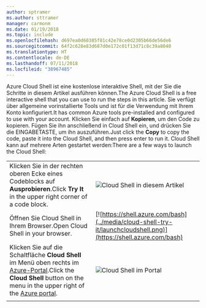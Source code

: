 ```yaml
---
author: sptramer
ms.author: sttramer
manager: carmonm
ms.date: 01/19/2018
ms.topic: include
ms.openlocfilehash: d697ea0d60385f81c42e78ce0d2305b66de56de6
ms.sourcegitcommit: 64f2c628e83d687d0e172c01f13d71c8c39a8040
ms.translationtype: HT
ms.contentlocale: de-DE
ms.lasthandoff: 07/11/2018
ms.locfileid: "38967485"
---
```

<span data-ttu-id="24eb2-101">Azure Cloud Shell ist eine kostenlose interaktive Shell, mit der Sie die Schritte in diesem Artikel ausführen können.</span><span class="sxs-lookup"><span data-stu-id="24eb2-101">The Azure Cloud Shell is a free interactive shell that you can use to run the steps in this article.</span></span> <span data-ttu-id="24eb2-102">Sie verfügt über allgemeine vorinstallierte Tools und ist für die Verwendung mit Ihrem Konto konfiguriert.</span><span class="sxs-lookup"><span data-stu-id="24eb2-102">It has common Azure tools pre-installed and configured to use with your account.</span></span> <span data-ttu-id="24eb2-103">Klicken Sie einfach auf **Kopieren**, um den Code zu kopieren. Fügen Sie ihn anschließend in Cloud Shell ein, und drücken Sie die EINGABETASTE, um ihn auszuführen.</span><span class="sxs-lookup"><span data-stu-id="24eb2-103">Just click the **Copy** to copy the code, paste it into the Cloud Shell, and then press enter to run it.</span></span>  <span data-ttu-id="24eb2-104">Cloud Shell kann auf mehrere Arten gestartet werden:</span><span class="sxs-lookup"><span data-stu-id="24eb2-104">There are a few ways to launch the Cloud Shell:</span></span>

|  |   |
|-----------------------------------------------|---|
| <span data-ttu-id="24eb2-105">Klicken Sie in der rechten oberen Ecke eines Codeblocks auf **Ausprobieren**.</span><span class="sxs-lookup"><span data-stu-id="24eb2-105">Click **Try It** in the upper right corner of a code block.</span></span> | ![Cloud Shell in diesem Artikel](../media/cloud-shell-try-it/cli-try-it.png) |
| <span data-ttu-id="24eb2-107">Öffnen Sie Cloud Shell in Ihrem Browser.</span><span class="sxs-lookup"><span data-stu-id="24eb2-107">Open Cloud Shell in your browser.</span></span> | [![https://shell.azure.com/bash](../media/cloud-shell-try-it/launchcloudshell.png)](https://shell.azure.com/bash) |
| <span data-ttu-id="24eb2-108">Klicken Sie auf die Schaltfläche **Cloud Shell** im Menü oben rechts im [Azure-Portal](https://portal.azure.com).</span><span class="sxs-lookup"><span data-stu-id="24eb2-108">Click the **Cloud Shell** button on the menu in the upper right of the [Azure portal](https://portal.azure.com).</span></span> | ![Cloud Shell im Portal](../media/cloud-shell-try-it/cloud-shell-menu.png) |
|  |  |
